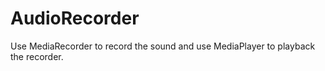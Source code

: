AudioRecorder
=============

Use MediaRecorder to record the sound and use MediaPlayer to playback the recorder.
